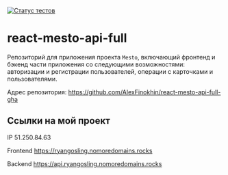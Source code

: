 [![Статус тестов](../../actions/workflows/tests.yml/badge.svg)](../../actions/workflows/tests.yml)

# react-mesto-api-full
Репозиторий для приложения проекта `Mesto`, включающий фронтенд и бэкенд части приложения со следующими возможностями: авторизации и регистрации пользователей, операции с карточками и пользователями.

Адрес репозитория: https://github.com/AlexFinokhin/react-mesto-api-full-gha

## Ссылки на мой проект

IP 51.250.84.63

Frontend https://ryangosling.nomoredomains.rocks

Backend https://api.ryangosling.nomoredomains.rocks
